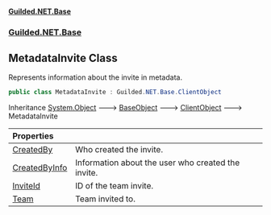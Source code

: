 
#### [Guilded.NET.Base](index 'index')
### [Guilded.NET.Base](index#Guilded_NET_Base 'Guilded.NET.Base')
## MetadataInvite Class
Represents information about the invite in metadata.  
```csharp
public class MetadataInvite : Guilded.NET.Base.ClientObject
```

Inheritance [System.Object](https://docs.microsoft.com/en-us/dotnet/api/System.Object 'System.Object') &#129106; [BaseObject](BaseObject 'Guilded.NET.Base.BaseObject') &#129106; [ClientObject](ClientObject 'Guilded.NET.Base.ClientObject') &#129106; MetadataInvite  

| Properties | |
| :--- | :--- |
| [CreatedBy](MetadataInvite_CreatedBy 'Guilded.NET.Base.MetadataInvite.CreatedBy') | Who created the invite.<br/> |
| [CreatedByInfo](MetadataInvite_CreatedByInfo 'Guilded.NET.Base.MetadataInvite.CreatedByInfo') | Information about the user who created the invite.<br/> |
| [InviteId](MetadataInvite_InviteId 'Guilded.NET.Base.MetadataInvite.InviteId') | ID of the team invite.<br/> |
| [Team](MetadataInvite_Team 'Guilded.NET.Base.MetadataInvite.Team') | Team invited to.<br/> |

